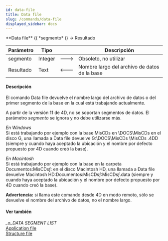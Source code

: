 ```yaml
---
id: data-file
title: Data file
slug: /commands/data-file
displayed_sidebar: docs
---
```


<!--REF #_command_.Data file.Syntax-->**Data file** {( *segmento* )} -> Resultado<!-- END REF-->
<!--REF #_command_.Data file.Params-->
| Parámetro | Tipo |  | Descripción |
| --- | --- | --- | --- |
| segmento | Integer | &#x1F852; | Obsoleto, no utilizar |
| Resultado | Text | &#x1F850; | Nombre largo del archivo de datos de la base |

<!-- END REF-->

#### Descripción 

<!--REF #_command_.Data file.Summary-->El comando Data file devuelve el nombre largo del archivo de datos o del primer segmento de la base en la cual está trabajando actualmente.<!-- END REF-->

A partir de la versión 11 de 4D, no se soportan segmentos de datos. El parámetro *segmento* se ignora y no debe utilizarse más.

*En Windows*  
Si está trabajando por ejemplo con la base MisCDs en \\DOCS\\MisCDs en el disco G, una llamada a Data file devuelve G:\\DOCS\\MisCDs \\MisCDs .4DD (siempre y cuando haya aceptado la ubicación y el nombre por defecto propuesto por 4D cuando creó la base).

*En Macintosh*  
Si está trabajando por ejemplo con la base en la carpeta Documentos:MisCDsƒ: en el disco Macintosh HD, una llamada a Data file devuelve Macintosh HD:Documentos:MisCDsƒ:MisCDsƒ.data (siempre y cuando haya aceptado la ubicación y el nombre por defecto propuesto por 4D cuando creó la base).

**Advertencia:** si llama este comando desde 4D en modo remoto, sólo se devuelve el nombre del archivo de datos, no el nombre largo.

#### Ver también 

*\_o\_DATA SEGMENT LIST*  
[Application file](application-file.md)  
[Structure file](structure-file.md)  